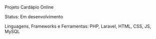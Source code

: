 Projeto Cardápio Online

Status: Em desenvolvimento

Linguagens, Frameworks e Ferramentas: PHP, Laravel, HTML, CSS, JS, MySQL


